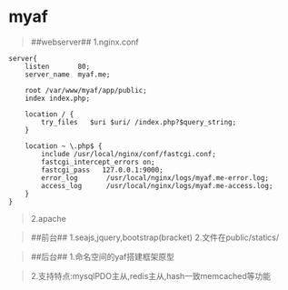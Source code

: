 # myaf #
>##webserver##
>1.nginx.conf

    server{
        listen       80;
        server_name  myaf.me;
    
        root /var/www/myaf/app/public;
        index index.php;
    
        location / {
            try_files   $uri $uri/ /index.php?$query_string;
        }
    
        location ~ \.php$ {
            include /usr/local/nginx/conf/fastcgi.conf;
            fastcgi_intercept_errors on;
            fastcgi_pass   127.0.0.1:9000;
            error_log       /usr/local/nginx/logs/myaf.me-error.log;
            access_log      /usr/local/nginx/logs/myaf.me-access.log;
        }
    }


>2.apache

>##前台##
> 1.seajs,jquery,bootstrap(bracket)
> 2.文件在public/statics/

>##后台##
>1.命名空间的yaf搭建框架原型

>2.支持特点:mysqlPDO主从,redis主从,hash一致memcached等功能


